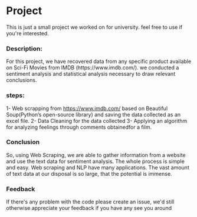 <h1>Project</h1>
This is just a small project we worked on for university. 
feel free to use if you're interested.

<h3>Description:</h3>
For this project, we have recovered data from any specific product
available on Sci-Fi Movies from IMDB (https://www.imdb.com/).
we conducted a sentiment analysis and statistical analysis necessary to draw relevant conclusions.


<h3>steps:</h3>

1- Web scrapping from https://www.imdb.com/ based on Beautiful Soup(Python’s open-source library)
and saving the data collected as an excel file.
2- Data Cleaning for the data collected
3- Applying an algorithm for analyzing feelings through comments obtainedfor a film.

<h3>Conclusion</h3>

So, using Web Scraping, we are able to gather information from a website and use the text data for sentiment analysis.
The whole process is simple and easy. Web scraping and NLP have many applications. The vast amount of text data at our 
disposal is so large, that the potential is immense.
  
  
<h3>Feedback</h3>  
  
If there's any problem with the code please create an issue, we'd still
otherwise appreciate your feedback if you have any
see you around

